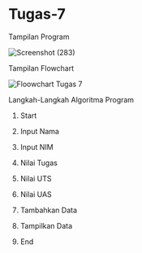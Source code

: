 # Tugas-7

Tampilan Program 

![Screenshot (283)](https://user-images.githubusercontent.com/46961479/140962245-1c8926ea-bba7-48cb-a881-5f8d49025d81.png)

Tampilan Flowchart

![Floowchart Tugas 7](https://user-images.githubusercontent.com/46961479/140966129-8d180dac-b318-4921-8692-63b098e55273.jpg)


Langkah-Langkah Algoritma Program

1. Start

2. Input Nama

3. Input NIM

4. Nilai Tugas

5. Nilai UTS

6. Nilai UAS

7. Tambahkan Data 

8. Tampilkan Data

9. End

